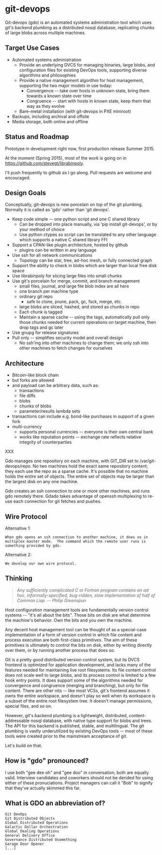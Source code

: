 git-devops
==========

Git-devops (gdo) is an automated systems administration tool which
uses git's backend plumbing as a distributed nosql database,
replicating chunks of large blobs across multiple machines.


Target Use Cases
----------------

- Automated systems administration
    - Provide an underlying DVCS for managing binaries, large blobs,
      and configuration files for existing DevOps tools, supporting
      diverse algorithms and philosophies
    - Provide a native management algorithm for host management,
      supporting the two major models in use today:
        - Convergence -- take over hosts in unknown state, bring them
          towards a known state over time
        - Congruence -- start with hosts in known state, keep them
          that way as they evolve 
    - Bare-metal installation (with git-devops in PXE miniroot)
- Backups, including archival and offsite
- Media storage, both online and offline


Status and Roadmap
------------------

Prototype in development right now, first production release 
Summer 2015.

At the moment (Spring 2015), most of the work is going on in
https://github.com/stevegt/librabinpoly.

I'll push frequently to github as I go along.  Pull requests are
welcome and encouraged.


Design Goals
------------

Conceptually, git-devops is new porcelain on top of the git plumbing.
Normally it is called as 'gdo' rather than 'git devops'.  

- Keep code simple -- one python script and one C shared library
  - Can be dropped into place manually, via 'pip install git-devops',
    or by your method of choice
  - Use python ctypes so script can be translated to any other
    language which supports a native C shared library FFI
- Support a CPAN-like plugin architecture, hosted by github
    - plugins can be written in any language
- Use ssh for all network communications
    - Topology can be star, tree, ad-hoc mesh, or fully connected
      graph
- Support the ability to check in blobs which are larger than local
  free disk space
- Use librabinpoly for slicing large files into small chunks
- Use git's porcelain for merge, commit, and branch management
    - small files, journal, and large file blob index are all here
    - one branch per machine type
    - ordinary git repo
        - safe to clone, prune, pack, gc, fsck, merge, etc.
    - large blobs are sliced, hashed, and stored as chunks in repo
    - Each chunk is tagged
    - Maintain a sparse cache -- using the tags, automatically pull
      only those chunks needed for current operations on target
      machine, then drop tags and gc later
- Use gnupg for release signatures
- Pull only -- simplifies security model and overall design
    - No ssh'ing into other machines to change them; we only ssh into
      other machines to fetch changes for ourselves


Architecture
------------

- Bitcoin-like block chain
- but forks are allowed
- and payload can be arbitrary data, such as:
    - transactions
    - file diffs
    - blobs
    - chunks of blobs
    - parameter/results lambda sets
- transactions can include e.g. bond-like purchases in support of a
  given fork
- multi-currency
    - supports personal currencies -- everyone is their own central bank
    - works like reputation points -- exchange rate reflects relative
      integrity of counterparties


XXX

Gdo manages one repository on each machine, with GIT_DIR set to
/var/git-devops/repo.  No two machines hold the exact same repository
content; they each use the repo as a sparse cache.  It's possible that
no machine holds the entire set of objects.  The entire set of objects
may be larger than the largest disk on any one machine.  

Gdo creates an ssh connection to one or more other machines, and runs
gdo remotely there.  Gdado takes advantage of openssh multiplexing to
re-use each connection for git fetches and pushes.


Wire Protocol
-------------

Alternative 1:

    When gdo opens an ssh connection to another machine, it does so in
    multiplex master mode.  The command which the remote user runs is
    something provided by gdo.

Alternative 2:

    We develop our own wire protocol.

Thinking
--------

> *Any sufficiently complicated C or Fortran program contains an ad
> hoc, informally-specified, bug-ridden, slow implementation of half
> of Common Lisp.  -- Philip Greenspun*

Host configuration management tools are fundamentally version control
systems -- "it's all about the bits".  Those bits on disk are what
determine the machine's behavior.  Own the bits and you own the
machine. 

Any decent host management tool can be thought of as a special-case
implementation of a form of version control in which file content and
process execution are both first-class primitives.  The aim of these
primitives is ultimately to control the bits on disk, either by
writing directly over them, or by running another process that does
so.

Git is a pretty good distributed version control system, but its DVCS
frontend is optimized for application development, and lacks many of
the features needed for maintaining live root filesystems. Its file
content control does not scale well to large blobs, and its process
control is limited to a few hook entry points.  It does support some
of the algorithms needed for convergence and congruence (merging and
branching), but only for file content. There are other nits -- like
most VCSs, git's frontend assumes it owns the entire workspace, and
doesn't play so well when its workspace is a subset of the entire root
filesystem tree. It doesn't manage permissions, special files, and so
on. 

However, git's backend plumbing is a lightweight, distributed,
content-addressable nosql database, with native type support for blobs
and trees.  The API for this backend is published, stable, and
multilingual.  The git plumbing is vastly underutilized by existing
DevOps tools -- most of these tools were created prior to the
mainstream acceptance of git.

Let's build on that.


How is "gdo" pronounced?
------------------------

I use both "gee dee oh" and "gee doo" in conversation; both are
equally valid.  Interview candidates and coworkers should not be
derided for using either of these pronuciations.  Project managers can
call it "Bob" to signify that they've actually skimmed this far.


What is GDO an abbreviation of?
-------------------------------

    Git DevOps
    Git Distributed Objects
    Global Distributed Operations
    Galactic Dollar Orchestration
    Global Dealing Operations
    General Delivery Office
    Governance Distributed Osomething
    Garage Door Opener
    [...]
